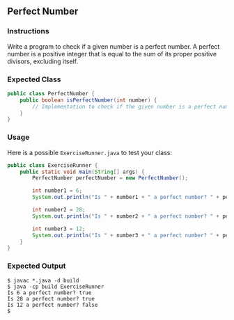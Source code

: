 ## Perfect Number

### Instructions

Write a program to check if a given number is a perfect number. A perfect number is a positive integer that is equal to the sum of its proper positive divisors, excluding itself.

### Expected Class

```java
public class PerfectNumber {
    public boolean isPerfectNumber(int number) {
        // Implementation to check if the given number is a perfect number
    }
}
```

### Usage

Here is a possible `ExerciseRunner.java` to test your class:

```java
public class ExerciseRunner {
    public static void main(String[] args) {
        PerfectNumber perfectNumber = new PerfectNumber();

        int number1 = 6;
        System.out.println("Is " + number1 + " a perfect number? " + perfectNumber.isPerfectNumber(number1));

        int number2 = 28;
        System.out.println("Is " + number2 + " a perfect number? " + perfectNumber.isPerfectNumber(number2));

        int number3 = 12;
        System.out.println("Is " + number3 + " a perfect number? " + perfectNumber.isPerfectNumber(number3));
    }
}
```

### Expected Output

```shell
$ javac *.java -d build
$ java -cp build ExerciseRunner
Is 6 a perfect number? true
Is 28 a perfect number? true
Is 12 a perfect number? false
$
```
